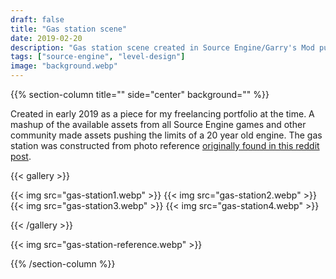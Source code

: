 ```yaml
---
draft: false
title: "Gas station scene"
date: 2019-02-20
description: "Gas station scene created in Source Engine/Garry's Mod pushing the limits of the engine."
tags: ["source-engine", "level-design"]
image: "background.webp"
---
```


{{% section-column title="" side="center" background="" %}}

Created in early 2019 as a piece for my freelancing portfolio at the time. A mashup of the available assets from all Source Engine games and other community made assets pushing the limits of a 20 year old engine. The gas station was constructed from photo reference [originally found in this reddit post](https://www.reddit.com/r/AbandonedPorn/comments/2vrjiu/abandoned_gas_station_in_naujoji_vilnia_lithuania/).

{{< gallery >}}

{{< img src="gas-station1.webp" >}}
{{< img src="gas-station2.webp" >}}
{{< img src="gas-station3.webp" >}}
{{< img src="gas-station4.webp" >}}

{{< /gallery >}}

{{< img src="gas-station-reference.webp" >}}

{{% /section-column %}}